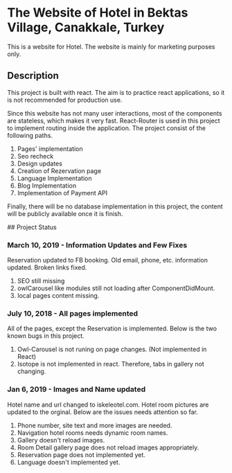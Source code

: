 # The Website of Hotel in Bektas Village, Canakkale, Turkey

This is a website for Hotel. The website is mainly for marketing purposes only.

## Description

This project is built with react. The aim is to practice react applications, so it is not recommended for production use.

Since this website has not many user interactions, most of the components are stateless, which makes it very fast. React-Router is used in this project to implement routing inside the application. The project consist of the following paths.

1. Pages' implementation
2. Seo recheck
3. Design updates
4. Creation of Rezervation page
5. Language Implementation
6. Blog Implementation
7. Implementation of Payment API

Finally, there will be no database implementation in this project, the content will be publicly available once it is finish.

## Project Status

### March 10, 2019 - Information Updates and Few Fixes

Reservation updated to FB booking. Old email, phone, etc. information updated. Broken links fixed.

1. SEO still missing
2. owlCarousel like modules still not loading after ComponentDidMount.
3. local pages content missing.

### July 10, 2018 - All pages implemented

All of the pages, except the Reservation is implemented. Below is the two known bugs in this project.

1. Owl-Carousel is not runing on page changes. (Not implemented in React)
2. Isotope is not implemented in react. Therefore, tabs in gallery not changing.

### Jan 6, 2019 - Images and Name updated

Hotel name and url changed to iskeleotel.com. Hotel room pictures are updated to the orginal. Below are the issues needs attention so far.

1. Phone number, site text and more images are needed.
2. Navigation hotel rooms needs dynamic room names.
3. Gallery doesn't reload images.
4. Room Detail gallery page does not reload images appropriately.
5. Reservation page does not implemented yet.
6. Language doesn't implemented yet.
